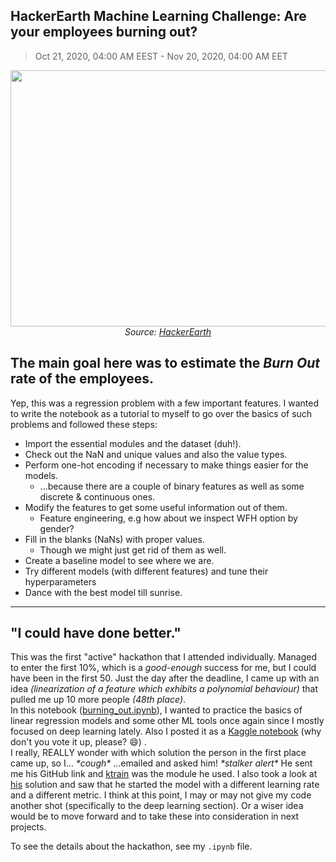 ## HackerEarth Machine Learning Challenge: Are your employees burning out?
> Oct 21, 2020, 04:00 AM EEST - Nov 20, 2020, 04:00 AM EET
<p align="center">
  <img width="910" height="410" src="https://media-fastly.hackerearth.com/media/hackathon/hackerearth-machine-learning-challenge-predict-burnout-rate/images/8beab99412-Burnout_Cover_Image.png"><br>
  <i>Source: <a href="https://www.hackerearth.com/challenges/competitive/hackerearth-machine-learning-challenge-predict-burnout-rate/">HackerEarth</a></i>
</p>

## The main goal here was to estimate the <i>Burn Out</i> rate of the employees.<br>
Yep, this was a regression problem with a few important features. I wanted to write the notebook as a tutorial to myself to go over the basics of such problems and followed these steps:<br>
* Import the essential modules and the dataset (duh!).
* Check out the NaN and unique values and also the value types.
* Perform one-hot encoding if necessary to make things easier for the models.
  * ...because there are a couple of binary features as well as some discrete & continuous ones.
* Modify the features to get some useful information out of them.
  * Feature engineering, e.g how about we inspect WFH option by gender?
* Fill in the blanks (NaNs) with proper values.
  * Though we might just get rid of them as well.
* Create a baseline model to see where we are.
* Try different models (with different features) and tune their hyperparameters
* Dance with the best model till sunrise.
---

## "I could have done better."
This was the first "active" hackathon that I attended individually. Managed to enter the first 10%, which is a _good-enough_ success for me, but I could have been in the first 50. 
Just the day after the deadline, I came up with an idea _(linearization of a feature which exhibits a polynomial behaviour)_ that pulled me up 10 more people _(48th place)_.<br>
In this notebook ([burning_out.ipynb](https://github.com/gulmert89/projects/blob/main/burnout_rate/burning_out.ipynb)), I wanted to practice the basics of linear regression models and some other ML tools once again since I mostly focused on deep learning lately. Also I posted it as a [Kaggle notebook](https://www.kaggle.com/gulmert89/a-regression-adventure-up-to-92-98) (why don't you vote it up, please? :smile:) .<br> I really, REALLY wonder with which solution the person in the first place came up, so I... _\*cough\*_ ...emailed and asked him! _\*stalker alert\*_ He sent me his GitHub link and [ktrain](https://github.com/amaiya/ktrain) was the module he used. I also took a look at [his](https://github.com/victorkras2008/HackerEarth-Machine-Learning-Challenge) solution and saw that he started the model with a different learning rate and a different metric. I think at this point, I may or may not give my code another shot (specifically to the deep learning section). Or a wiser idea would be to move forward and to take these into consideration in next projects.<br>

To see the details about the hackathon, see my <code>.ipynb</code> file.
